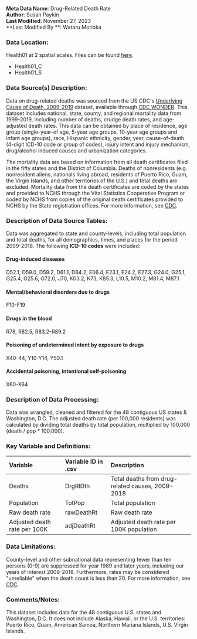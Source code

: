 **Meta Data Name**: Drug-Related Death Rate  
**Author**: Susan Paykin  
**Last Modified**: November 27, 2023  
**Last Modified By **: Wataru Morioka  

### Data Location: 
Health01 at 2 spatial scales. Files can be found [here](/data_final).
* Health01_C
* Health01_S

### Data Source(s) Description:  

Data on drug-related deaths was sourced from the US CDC's [Underlying Cause of Death, 2009-2019](https://wonder.cdc.gov/ucd-icd10.html) dataset, available through [CDC WONDER](https://wonder.cdc.gov/). This dataset includes national, state, county, and regional mortality data from 1999-2019, including number of deaths, crudge death rates, and age-adjusted death rates. This data can be obtained by place of residence, age group (single-year-of age, 5-year age groups, 10-year age groups and infant age groups), race, Hispanic ethnicity, gender, year, cause-of-death (4-digit ICD-10 code or group of codes), injury intent and injury mechanism, drug/alcohol induced causes and urbanization categories. 

The mortality data are based on information from all death certificates filed in the fifty states and the District of Columbia. Deaths of nonresidents (e.g. nonresident aliens, nationals living abroad, residents of Puerto Rico, Guam, the Virgin Islands, and other territories of the U.S.) and fetal deaths are excluded. Mortality data from the death certificates are coded by the states and provided to NCHS through the Vital Statistics Cooperative Program or coded by NCHS from copies of the original death certificates provided to NCHS by the State registration offices. For more information, see [CDC](https://wonder.cdc.gov/wonder/help/ucd.html#).

### Description of Data Source Tables: 

Data was aggregated to state and county-levels, including total population and total deaths, for all demographics, times, and places for the period 2009-2018. The following **ICD-10 codes** were included:  

#### Drug-induced diseases
D52.1, D59.0, D59.2, D61.1, D64.2, E06.4, E23.1, E24.2, E27.3, G24.0, G25.1, G25.4, G25.6, G72.0, J70, K03.2, K73, K85.3, L10.5, M10.2, M81.4, M87.1

#### Mental/behavioral disorders due to drugs
F10-F19 

#### Drugs in the blood
R78, R82.5, R83.2-R89.2 

#### Poisoning of undetermined intent by exposure to drugs
X40-44, Y10-Y14, Y50.1 

#### Accidental poisoning, intentional self-poisoning
X60-X64 

### Description of Data Processing: 

Data was wrangled, cleaned and filtered for the 48 contiguous US states & Washington, D.C. The adjusted death rate (per 100,000 residents) was calculated by dividing total deaths by total population, multiplied by 100,000 (death / pop * 100,000). 

### Key Variable and Definitions:

| Variable | Variable ID in .csv | Description |
|:---------|:--------------------|:------------|
| Deaths | DrgRlDth | Total deaths from drug-related causes, 2009-2018 |
| Population | TotPop | Total population |
| Raw death rate | rawDeathRt | Raw death rate |
| Adjusted death rate per 100K | adjDeathRt | Adjusted death rate per 100K population |

### Data Limitations: 

County-level and other subnational data representing fewer than ten persons (0-9) are suppressed for year 1989 and later years, including our years of interest 2009-2018. Furthermore, rates may be considered "unreliable" when the death count is less than 20. For more information, see [CDC](https://wonder.cdc.gov/wonder/help/ucd.html#). 

### Comments/Notes:

This dataset includes data for the 48 contiguous U.S. states and Washington, D.C. It does not include Alaska, Hawaii, or the U.S. territories: Puerto Rico, Guam, American Samoa, Northern Mariana Islands, U.S. Virgin Islands.
